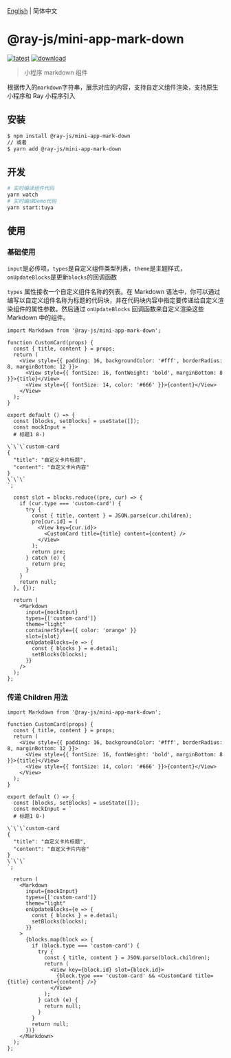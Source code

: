 [English](./README.md) | 简体中文

# @ray-js/mini-app-mark-down

[![latest](https://img.shields.io/npm/v/@ray-js/mini-app-mark-down/latest.svg)](https://www.npmjs.com/package/@ray-js/mini-app-mark-down) [![download](https://img.shields.io/npm/dt/@ray-js/mini-app-mark-down.svg)](https://www.npmjs.com/package/@ray-js/mini-app-mark-down)

> 小程序 markdown 组件

根据传入的`markdown`字符串，展示对应的内容，支持自定义组件渲染，支持原生小程序和 Ray 小程序引入

## 安装

```sh
$ npm install @ray-js/mini-app-mark-down
// 或者
$ yarn add @ray-js/mini-app-mark-down
```

## 开发

```sh
# 实时编译组件代码
yarn watch
# 实时编译Demo代码
yarn start:tuya
```

## 使用

### 基础使用

`input`是必传项，`types`是自定义组件类型列表，`theme`是主题样式，`onUpdateBlocks`是更新`blocks`的回调函数

`types` 属性接收一个自定义组件名称的列表。在 Markdown 语法中，你可以通过编写以自定义组件名称为标题的代码块，并在代码块内容中指定要传递给自定义渲染组件的属性参数。然后通过 `onUpdateBlocks` 回调函数来自定义渲染这些 Markdown 中的组件。

```tsx
import Markdown from '@ray-js/mini-app-mark-down';

function CustomCard(props) {
  const { title, content } = props;
  return (
    <View style={{ padding: 16, backgroundColor: '#fff', borderRadius: 8, marginBottom: 12 }}>
      <View style={{ fontSize: 16, fontWeight: 'bold', marginBottom: 8 }}>{title}</View>
      <View style={{ fontSize: 14, color: '#666' }}>{content}</View>
    </View>
  );
}

export default () => {
  const [blocks, setBlocks] = useState([]);
  const mockInput = `
  # 标题1 8-)

\`\`\`custom-card
{
  "title": "自定义卡片标题",
  "content": "自定义卡片内容"
}
\`\`\`
`;

  const slot = blocks.reduce((pre, cur) => {
    if (cur.type === 'custom-card') {
      try {
        const { title, content } = JSON.parse(cur.children);
        pre[cur.id] = (
          <View key={cur.id}>
            <CustomCard title={title} content={content} />
          </View>
        );
        return pre;
      } catch (e) {
        return pre;
      }
    }
    return null;
  }, {});

  return (
    <Markdown
      input={mockInput}
      types={['custom-card']}
      theme="light"
      containerStyle={{ color: 'orange' }}
      slot={slot}
      onUpdateBlocks={e => {
        const { blocks } = e.detail;
        setBlocks(blocks);
      }}
    />
  );
};
```

### 传递 Children 用法

```tsx
import Markdown from '@ray-js/mini-app-mark-down';

function CustomCard(props) {
  const { title, content } = props;
  return (
    <View style={{ padding: 16, backgroundColor: '#fff', borderRadius: 8, marginBottom: 12 }}>
      <View style={{ fontSize: 16, fontWeight: 'bold', marginBottom: 8 }}>{title}</View>
      <View style={{ fontSize: 14, color: '#666' }}>{content}</View>
    </View>
  );
}

export default () => {
  const [blocks, setBlocks] = useState([]);
  const mockInput = `
  # 标题1 8-)

\`\`\`custom-card
{
  "title": "自定义卡片标题",
  "content": "自定义卡片内容"
}
\`\`\`
`;

  return (
    <Markdown
      input={mockInput}
      types={['custom-card']}
      theme="light"
      onUpdateBlocks={e => {
        const { blocks } = e.detail;
        setBlocks(blocks);
      }}
    >
      {blocks.map(block => {
        if (block.type === 'custom-card') {
          try {
            const { title, content } = JSON.parse(block.children);
            return (
              <View key={block.id} slot={block.id}>
                {block.type === 'custom-card' && <CustomCard title={title} content={content} />}
              </View>
            );
          } catch (e) {
            return null;
          }
        }
        return null;
      })}
    </Markdown>
  );
};
```
